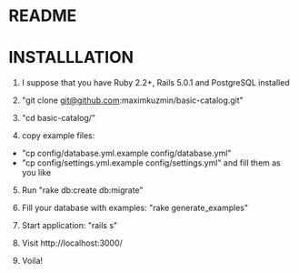 # README

# INSTALLLATION
1) I suppose that you have Ruby 2.2+, Rails 5.0.1 and PostgreSQL installed

2) "git clone git@github.com:maximkuzmin/basic-catalog.git"

3) "cd basic-catalog/"

4) copy example files:
  * "cp config/database.yml.example config/database.yml"
  * "cp config/settings.yml.example config/settings.yml"
  and fill them as you like

5) Run "rake db:create db:migrate"

6) Fill your database with examples:
  "rake generate_examples"

7) Start application:
  "rails s"

8) Visit http://localhost:3000/

9) Voila!
